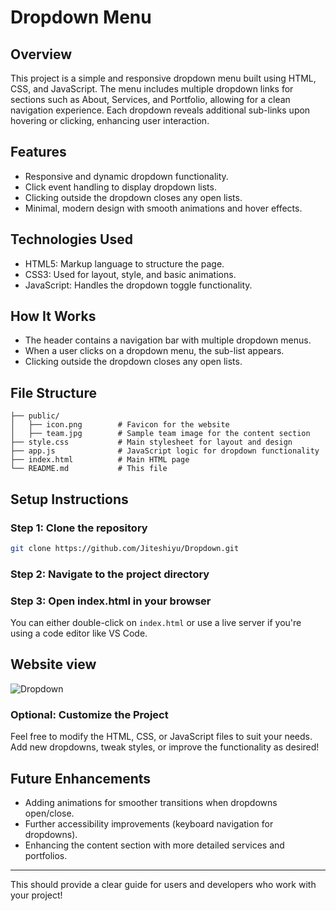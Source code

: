 # Dropdown Menu

## Overview
This project is a simple and responsive dropdown menu built using HTML, CSS, and JavaScript. The menu includes multiple dropdown links for sections such as About, Services, and Portfolio, allowing for a clean navigation experience. Each dropdown reveals additional sub-links upon hovering or clicking, enhancing user interaction.

## Features
- Responsive and dynamic dropdown functionality.
- Click event handling to display dropdown lists.
- Clicking outside the dropdown closes any open lists.
- Minimal, modern design with smooth animations and hover effects.

## Technologies Used
- HTML5: Markup language to structure the page.
- CSS3: Used for layout, style, and basic animations.
- JavaScript: Handles the dropdown toggle functionality.
  
## How It Works
- The header contains a navigation bar with multiple dropdown menus.
- When a user clicks on a dropdown menu, the sub-list appears.
- Clicking outside the dropdown closes any open lists.

## File Structure
```
├── public/
│   ├── icon.png        # Favicon for the website
│   ├── team.jpg        # Sample team image for the content section
├── style.css           # Main stylesheet for layout and design
├── app.js              # JavaScript logic for dropdown functionality
├── index.html          # Main HTML page
└── README.md           # This file
```

## Setup Instructions

### Step 1: Clone the repository
  ``` bash
  git clone https://github.com/Jiteshiyu/Dropdown.git
  ```
### Step 2: Navigate to the project directory

### Step 3: Open index.html in your browser
  You can either double-click on `index.html` or use a live server if you're using a code editor like VS Code.

## Website view

![Dropdown](https://github.com/user-attachments/assets/06f264e3-95bd-434e-ac86-e3bc72351a88)

### Optional: Customize the Project
Feel free to modify the HTML, CSS, or JavaScript files to suit your needs. Add new dropdowns, tweak styles, or improve the functionality as desired!

## Future Enhancements
- Adding animations for smoother transitions when dropdowns open/close.
- Further accessibility improvements (keyboard navigation for dropdowns).
- Enhancing the content section with more detailed services and portfolios.

---

This should provide a clear guide for users and developers who work with your project!
